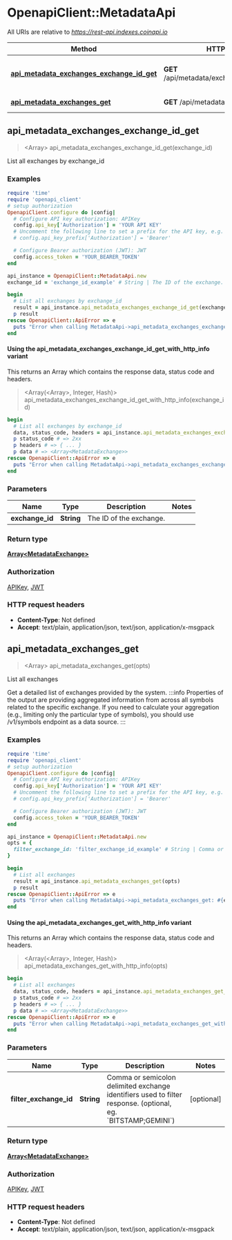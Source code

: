 # OpenapiClient::MetadataApi

All URIs are relative to *https://rest-api.indexes.coinapi.io*

| Method | HTTP request | Description |
| ------ | ------------ | ----------- |
| [**api_metadata_exchanges_exchange_id_get**](MetadataApi.md#api_metadata_exchanges_exchange_id_get) | **GET** /api/metadata/exchanges/{exchange_id} | List all exchanges by exchange_id |
| [**api_metadata_exchanges_get**](MetadataApi.md#api_metadata_exchanges_get) | **GET** /api/metadata/exchanges | List all exchanges |


## api_metadata_exchanges_exchange_id_get

> <Array<MetadataExchange>> api_metadata_exchanges_exchange_id_get(exchange_id)

List all exchanges by exchange_id

### Examples

```ruby
require 'time'
require 'openapi_client'
# setup authorization
OpenapiClient.configure do |config|
  # Configure API key authorization: APIKey
  config.api_key['Authorization'] = 'YOUR API KEY'
  # Uncomment the following line to set a prefix for the API key, e.g. 'Bearer' (defaults to nil)
  # config.api_key_prefix['Authorization'] = 'Bearer'

  # Configure Bearer authorization (JWT): JWT
  config.access_token = 'YOUR_BEARER_TOKEN'
end

api_instance = OpenapiClient::MetadataApi.new
exchange_id = 'exchange_id_example' # String | The ID of the exchange.

begin
  # List all exchanges by exchange_id
  result = api_instance.api_metadata_exchanges_exchange_id_get(exchange_id)
  p result
rescue OpenapiClient::ApiError => e
  puts "Error when calling MetadataApi->api_metadata_exchanges_exchange_id_get: #{e}"
end
```

#### Using the api_metadata_exchanges_exchange_id_get_with_http_info variant

This returns an Array which contains the response data, status code and headers.

> <Array(<Array<MetadataExchange>>, Integer, Hash)> api_metadata_exchanges_exchange_id_get_with_http_info(exchange_id)

```ruby
begin
  # List all exchanges by exchange_id
  data, status_code, headers = api_instance.api_metadata_exchanges_exchange_id_get_with_http_info(exchange_id)
  p status_code # => 2xx
  p headers # => { ... }
  p data # => <Array<MetadataExchange>>
rescue OpenapiClient::ApiError => e
  puts "Error when calling MetadataApi->api_metadata_exchanges_exchange_id_get_with_http_info: #{e}"
end
```

### Parameters

| Name | Type | Description | Notes |
| ---- | ---- | ----------- | ----- |
| **exchange_id** | **String** | The ID of the exchange. |  |

### Return type

[**Array&lt;MetadataExchange&gt;**](MetadataExchange.md)

### Authorization

[APIKey](../README.md#APIKey), [JWT](../README.md#JWT)

### HTTP request headers

- **Content-Type**: Not defined
- **Accept**: text/plain, application/json, text/json, application/x-msgpack


## api_metadata_exchanges_get

> <Array<MetadataExchange>> api_metadata_exchanges_get(opts)

List all exchanges

Get a detailed list of exchanges provided by the system.              :::info Properties of the output are providing aggregated information from across all symbols related to the specific exchange. If you need to calculate your aggregation (e.g., limiting only the particular type of symbols), you should use /v1/symbols endpoint as a data source. :::

### Examples

```ruby
require 'time'
require 'openapi_client'
# setup authorization
OpenapiClient.configure do |config|
  # Configure API key authorization: APIKey
  config.api_key['Authorization'] = 'YOUR API KEY'
  # Uncomment the following line to set a prefix for the API key, e.g. 'Bearer' (defaults to nil)
  # config.api_key_prefix['Authorization'] = 'Bearer'

  # Configure Bearer authorization (JWT): JWT
  config.access_token = 'YOUR_BEARER_TOKEN'
end

api_instance = OpenapiClient::MetadataApi.new
opts = {
  filter_exchange_id: 'filter_exchange_id_example' # String | Comma or semicolon delimited exchange identifiers used to filter response. (optional, eg. `BITSTAMP;GEMINI`)
}

begin
  # List all exchanges
  result = api_instance.api_metadata_exchanges_get(opts)
  p result
rescue OpenapiClient::ApiError => e
  puts "Error when calling MetadataApi->api_metadata_exchanges_get: #{e}"
end
```

#### Using the api_metadata_exchanges_get_with_http_info variant

This returns an Array which contains the response data, status code and headers.

> <Array(<Array<MetadataExchange>>, Integer, Hash)> api_metadata_exchanges_get_with_http_info(opts)

```ruby
begin
  # List all exchanges
  data, status_code, headers = api_instance.api_metadata_exchanges_get_with_http_info(opts)
  p status_code # => 2xx
  p headers # => { ... }
  p data # => <Array<MetadataExchange>>
rescue OpenapiClient::ApiError => e
  puts "Error when calling MetadataApi->api_metadata_exchanges_get_with_http_info: #{e}"
end
```

### Parameters

| Name | Type | Description | Notes |
| ---- | ---- | ----------- | ----- |
| **filter_exchange_id** | **String** | Comma or semicolon delimited exchange identifiers used to filter response. (optional, eg. &#x60;BITSTAMP;GEMINI&#x60;) | [optional] |

### Return type

[**Array&lt;MetadataExchange&gt;**](MetadataExchange.md)

### Authorization

[APIKey](../README.md#APIKey), [JWT](../README.md#JWT)

### HTTP request headers

- **Content-Type**: Not defined
- **Accept**: text/plain, application/json, text/json, application/x-msgpack

